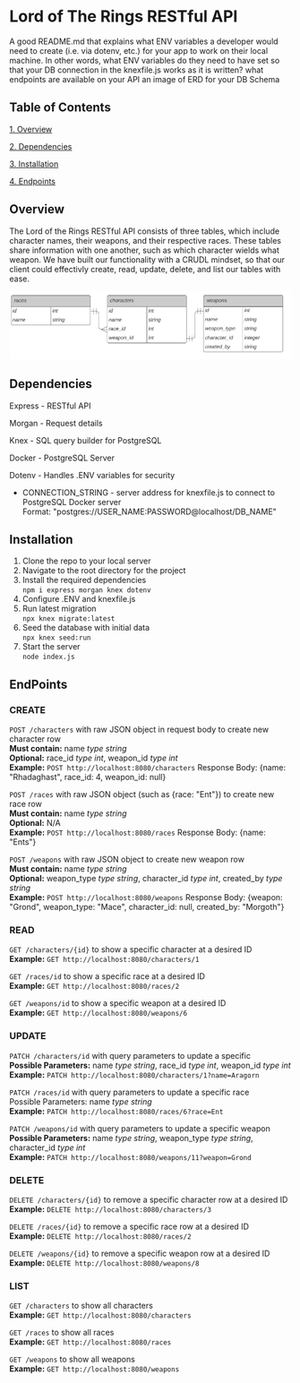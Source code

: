 # Lord of The Rings RESTful API

A good README.md that explains
what ENV variables a developer would need to create (i.e. via dotenv, etc.) for your app to work on their local machine.
In other words, what ENV variables do they need to have set so that your DB connection in the knexfile.js works as it is written?
what endpoints are available on your API
an image of ERD for your DB Schema

## Table of Contents

[1. Overview](#overview)

[2. Dependencies](#dependencies)

[3. Installation](#installation)

[4. Endpoints](#endpoints)


## Overview

The Lord of the Rings RESTful API consists of three tables, which include character names, their weapons, and their respective races. These tables share information with one another, such as which character wields what weapon. We have built our functionality with a CRUDL mindset, so that our client could effectivly create, read, update, delete, and list our tables with ease.   

![ERD Image](./erd_image.png)

## Dependencies 

Express - RESTful API

Morgan  - Request details

Knex    - SQL query builder for PostgreSQL

Docker  - PostgreSQL Server

Dotenv - Handles .ENV variables for security 
* CONNECTION_STRING - server address for knexfile.js to connect to PostgreSQL Docker server
<br> Format: "postgres://USER_NAME:PASSWORD@localhost/DB_NAME" 

## Installation

1. Clone the repo to your local server 
2. Navigate to the root directory for the project
3. Install the required dependencies 
<br> `npm i express morgan knex dotenv`
4. Configure .ENV and knexfile.js
5. Run latest migration 
<br> `npx knex migrate:latest`
6. Seed the database with initial data
<br> `npx knex seed:run`
7. Start the server 
<br> `node index.js`


## EndPoints

### CREATE

`POST /characters` with raw JSON object in request body to create new character row <br>
**Must contain:** name *type string* <br>
**Optional:** race_id *type int*, weapon_id *type int* <br>
**Example:** `POST http://localhost:8080/characters` Response Body: {name: "Rhadaghast", race_id: 4, weapon_id: null} <br>

`POST /races` with raw JSON object (such as {race: "Ent"}) to create new race row <br>
**Must contain:** name *type string* <br>
**Optional:** N/A <br>
**Example:** `POST http://localhost:8080/races` Response Body: {name: "Ents"} <br>

`POST /weapons` with raw JSON object to create new weapon row <br>
**Must contain:** name *type string* <br>
**Optional:** weapon_type *type string*, character_id *type int*, created_by *type string* <br>
**Example:** `POST http://localhost:8080/weapons` Response Body: {weapon: "Grond", weapon_type: "Mace", character_id: null, created_by: "Morgoth"} <br>


### READ

`GET /characters/{id}` to show a specific character at a desired ID <br>
**Example:** `GET http://localhost:8080/characters/1` <br>

`GET /races/id` to show a specific race at a desired ID <br>
**Example:** `GET http://localhost:8080/races/2` <br>

`GET /weapons/id` to show a specific weapon at a desired ID <br>
**Example:** `GET http://localhost:8080/weapons/6` <br>


### UPDATE

`PATCH /characters/id` with query parameters to update a specific  <br>
**Possible Parameters:** name *type string*, race_id *type int*, weapon_id *type int* <br>
**Example:** `PATCH http://localhost:8080/characters/1?name=Aragorn` <br>

`PATCH /races/id` with query parameters to update a specific race <br>
Possible Parameters: name *type string* <br>
**Example:** `PATCH http://localhost:8080/races/6?race=Ent` <br>

`PATCH /weapons/id` with query parameters to update a specific weapon <br>
**Possible Parameters:** name *type string*, weapon_type *type string*, character_id *type int* <br>
**Example:** `PATCH http://localhost:8080/weapons/11?weapon=Grond` <br>


### DELETE

`DELETE /characters/{id}` to remove a specific character row at a desired ID <br>
**Example:** `DELETE http://localhost:8080/characters/3` <br>

`DELETE /races/{id}` to remove a specific race row at a desired ID <br>
**Example:** `DELETE http://localhost:8080/races/2` <br>

`DELETE /weapons/{id}` to remove a specific weapon row at a desired ID <br>
**Example:** `DELETE http://localhost:8080/weapons/8` <br>


### LIST

`GET /characters` to show all characters <br>
**Example:** `GET http://localhost:8080/characters` <br>

`GET /races` to show all races <br>
**Example:** `GET http://localhost:8080/races` <br>

`GET /weapons` to show all weapons <br>
**Example:** `GET http://localhost:8080/weapons` <br>




